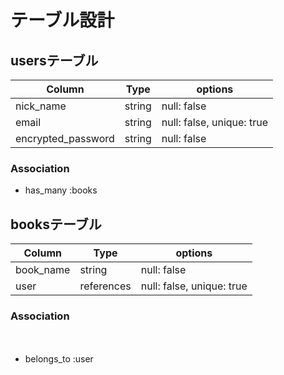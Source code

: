 # テーブル設計

## usersテーブル

| Column                | Type       | options                   |
| --------------------- | ---------- | ------------------------- |
| nick_name             | string     | null: false               |
| email                 | string     | null: false, unique: true |
| encrypted_password    | string     | null: false               |

### Association

- has_many :books

## booksテーブル

| Column                | Type           | options                   |
| --------------------- | -------------- | ------------------------- |
| book_name             | string         | null: false               |
| user                  | references     | null: false, unique: true |

### Association
　
- belongs_to :user